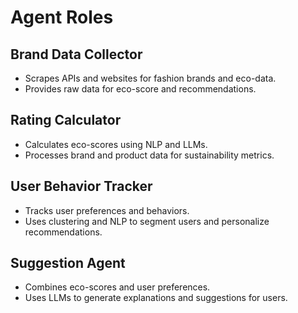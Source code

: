 # Agent Roles

## Brand Data Collector
- Scrapes APIs and websites for fashion brands and eco-data.
- Provides raw data for eco-score and recommendations.

## Rating Calculator
- Calculates eco-scores using NLP and LLMs.
- Processes brand and product data for sustainability metrics.

## User Behavior Tracker
- Tracks user preferences and behaviors.
- Uses clustering and NLP to segment users and personalize recommendations.

## Suggestion Agent
- Combines eco-scores and user preferences.
- Uses LLMs to generate explanations and suggestions for users.
